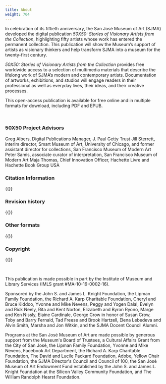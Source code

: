 ```yaml
---
title: About
weight: 704
---
```


In celebration of its fiftieth anniversary, the San José Museum of Art (SJMA) developed the digital publication *50X50: Stories of Visionary Artists from the Collection*, highlighting fifty artists whose work has entered the permanent collection. This publication will show the Museum’s support of artists as visionary thinkers and help transform SJMA into a museum for the twenty-first century.

*50X50: Stories of Visionary Artists from the Collection* provides free worldwide access to a selection of multimedia materials that describe the lifelong work of SJMA’s modern and contemporary artists. Documentation of artworks, exhibitions, and studios will engage readers in their professional as well as everyday lives, their ideas, and their creative processes.

This open-access publication is available for free online and in multiple formats for download, including PDF and EPUB.

<br/>

### 50X50 Project Advisors

Greg Albers, Digital Publications Manager, J. Paul Getty Trust
Jill Sterrett, interim director, Smart Museum of Art, University of Chicago, and former assistant director for collections, San Francisco Museum of Modern Art
Peter Samis, associate curator of interpretation, San Francisco Museum of Modern Art
Maja Thomas, Chief Innovation Officer, Hachette Livre and Hachette Book Group USA


### Citation Information
{{<q-citation-info>}}

### Revision history
{{<q-revision-history>}}

### Other formats
{{<q-formats>}}

### Copyright
{{<q-copyright>}}

<br/>

This publication is made possible in part by the Institute of Museum and Library Services (IMLS grant #MA-10-16-0002-16).   

Sponsored by the John S. and James L. Knight Foundation, the Lipman Family Foundation, the Richard A. Karp Charitable Foundation, Cheryl and Bruce Kiddoo, Yvonne and Mike Nevens, Peggy and Yogen Dalal, Evelyn and Rick Neely, Rita and Kent Norton, Elizabeth and Byron Ryono, Marge and Ken Nissly, Elaine Cardinale, George Crow in honor of Susan Crow, Toby and Barry Fernald, Tad Freese and Brook Hartzell, Elena Lebedeva and Alvin Smith, Marsha and Jon Witkin, and the SJMA Docent Council Alumni.  

Programs at the San José Museum of Art are made possible by generous support from the Museum's Board of Trustees, a Cultural Affairs Grant from the City of San José, the Lipman Family Foundation, Yvonne and Mike Nevens, Facebook Art Department, the Richard A. Karp Charitable Foundation, The David and Lucile Packard Foundation, Adobe, Yellow Chair Foundation, the SJMA Director's Council and Council of 100, the San José Museum of Art Endowment Fund established by the John S. and James L. Knight Foundation at the Silicon Valley Community Foundation, and The William Randolph Hearst Foundation.
